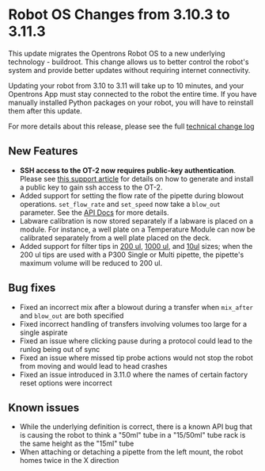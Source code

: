 # Robot OS Changes from 3.10.3 to 3.11.3

This update migrates the Opentrons Robot OS to a new underlying technology - buildroot. This change allows us to better control the robot's system and provide better updates without requiring internet connectivity.

Updating your robot from 3.10 to 3.11 will take up to 10 minutes, and your Opentrons App must stay connected to the robot the entire time. If you have manually installed Python packages on your robot, you will have to reinstall them after this update.

For more details about this release, please see the full [technical change log][changelog]

## New Features

- **SSH access to the OT-2 now requires public-key authentication**. Please see [this support article][ot2-ssh] for details on how to generate and install a public key to gain ssh access to the OT-2.
- Added support for setting the flow rate of the pipette during blowout operations. `set_flow_rate` and `set_speed` now take a `blow_out` parameter. See the [API Docs][blowoutflowrate] for more details.
- Labware calibration is now stored separately if a labware is placed on a module. For instance, a well plate on a Temperature Module can now be calibrated separately from a well plate placed on the deck.
- Added support for filter tips in [200 ul][filter-200], [1000 ul][filter-1k], and [10ul][filter-10] sizes; when the 200 ul tips are used with a P300 Single or Multi pipette, the pipette's maximum volume will be reduced to 200 ul.

## Bug fixes

- Fixed an incorrect mix after a blowout during a transfer when `mix_after` and `blow_out` are both specified
- Fixed incorrect handling of transfers involving volumes too large for a single aspirate
- Fixed an issue where clicking pause during a protocol could lead to the runlog being out of sync
- Fixed an issue where missed tip probe actions would not stop the robot from moving and would lead to head crashes
- Fixed an issue introduced in 3.11.0 where the names of certain factory reset options were incorrect

## Known issues

- While the underlying definition is correct, there is a known API bug that is causing the robot to think a "50ml" tube in a "15/50ml" tube rack is the same height as the "15ml" tube
- When attaching or detaching a pipette from the left mount, the robot homes twice in the X direction

[changelog]: https://github.com/Opentrons/opentrons/blob/edge/CHANGELOG.md
[ot2-ssh]: https://support.opentrons.com/en/articles/3203681-enabling-ssh-access-to-your-ot2
[blowoutflowrate]: https://docs.opentrons.com/atomic%20commands.html#controlling-speed
[filter-200]: https://labware.opentrons.com/opentrons_96_filtertiprack_200ul
[filter-1k]: https://labware.opentrons.com/opentrons_96_filtertiprack_1000ul
[filter-10]: https://labware.opentrons.com/opentrons_96_filtertiprack_10ul

